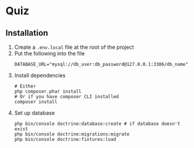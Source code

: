 Quiz
====

## Installation

1. Create a `.env.local` file at the root of the project
1. Put the following into the file
    ```env
    DATABASE_URL="mysql://db_user:db_password@127.0.0.1:3306/db_name"
    ```
1. Install dependencies
    ```shell script
    # Either
    php composer.phar install
    # Or if you have composer CLI installed
    composer install 
    ```
1. Set up database
    ```shell script
    php bin/console doctrine:database:create # if database doesn't exist
    php bin/console doctrine:migrations:migrate
    php bin/console doctrine:fixtures:load
    ```
